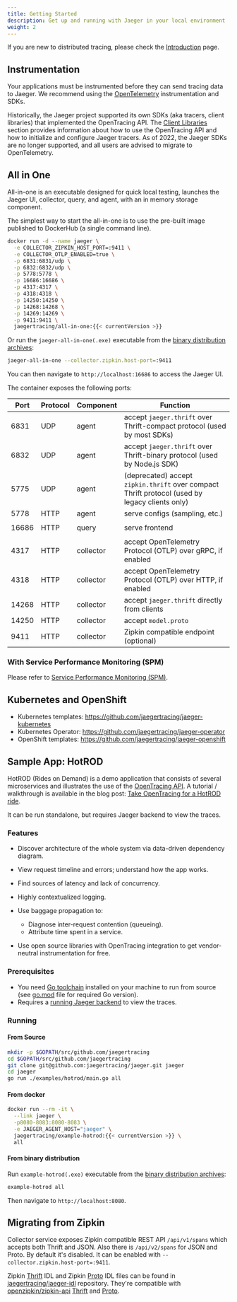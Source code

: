 ```yaml
---
title: Getting Started
description: Get up and running with Jaeger in your local environment
weight: 2
---
```


If you are new to distributed tracing, please check the [Introduction](../) page.

## Instrumentation

Your applications must be instrumented before they can send tracing data to Jaeger. We recommend using the [OpenTelemetry](https://opentelemetry.io) instrumentation and SDKs.

Historically, the Jaeger project supported its own SDKs (aka tracers, client libraries) that implemented the OpenTracing API. The [Client Libraries](../client-libraries/) section provides information about how to use the OpenTracing API and how to initialize and configure Jaeger tracers. As of 2022, the Jaeger SDKs are no longer supported, and all users are advised to migrate to OpenTelemetry.

## All in One

All-in-one is an executable designed for quick local testing, launches the Jaeger UI, collector, query, and agent, with an in memory storage component.

The simplest way to start the all-in-one is to use the pre-built image published to DockerHub (a single command line).

```bash
docker run -d --name jaeger \
  -e COLLECTOR_ZIPKIN_HOST_PORT=:9411 \
  -e COLLECTOR_OTLP_ENABLED=true \
  -p 6831:6831/udp \
  -p 6832:6832/udp \
  -p 5778:5778 \
  -p 16686:16686 \
  -p 4317:4317 \
  -p 4318:4318 \
  -p 14250:14250 \
  -p 14268:14268 \
  -p 14269:14269 \
  -p 9411:9411 \
  jaegertracing/all-in-one:{{< currentVersion >}}
```

Or run the `jaeger-all-in-one(.exe)` executable from the [binary distribution archives][download]:

```bash
jaeger-all-in-one --collector.zipkin.host-port=:9411
```

You can then navigate to `http://localhost:16686` to access the Jaeger UI.

The container exposes the following ports:

Port  | Protocol | Component | Function
----- | -------  | --------- | ---
6831  | UDP      | agent     | accept `jaeger.thrift` over Thrift-compact protocol (used by most SDKs)
6832  | UDP      | agent     | accept `jaeger.thrift` over Thrift-binary protocol (used by Node.js SDK)
5775  | UDP      | agent     | (deprecated) accept `zipkin.thrift` over compact Thrift protocol (used by legacy clients only)
5778  | HTTP     | agent     | serve configs (sampling, etc.)
      |          |           |
16686 | HTTP     | query     | serve frontend
      |          |           |
4317  | HTTP     | collector | accept OpenTelemetry Protocol (OTLP) over gRPC, if enabled
4318  | HTTP     | collector | accept OpenTelemetry Protocol (OTLP) over HTTP, if enabled
14268 | HTTP     | collector | accept `jaeger.thrift` directly from clients
14250 | HTTP     | collector | accept `model.proto`
9411  | HTTP     | collector | Zipkin compatible endpoint (optional)


### With Service Performance Monitoring (SPM)

Please refer to [Service Performance Monitoring (SPM)](../spm/#getting-started).

## Kubernetes and OpenShift

* Kubernetes templates: https://github.com/jaegertracing/jaeger-kubernetes
* Kubernetes Operator: https://github.com/jaegertracing/jaeger-operator
* OpenShift templates: https://github.com/jaegertracing/jaeger-openshift

## Sample App: HotROD

HotROD (Rides on Demand)  is a demo application that consists of several microservices and
illustrates the use of the [OpenTracing API](http://opentracing.io).
A tutorial / walkthrough is available in the blog post:
[Take OpenTracing for a HotROD ride][hotrod-tutorial].

It can be run standalone, but requires Jaeger backend to view the traces.

### Features

-   Discover architecture of the whole system via data-driven dependency
    diagram.
-   View request timeline and errors; understand how the app works.
-   Find sources of latency and lack of concurrency.
-   Highly contextualized logging.
-   Use baggage propagation to:

    -   Diagnose inter-request contention (queueing).
    -   Attribute time spent in a service.

-   Use open source libraries with OpenTracing integration to get
    vendor-neutral instrumentation for free.

### Prerequisites

-   You need [Go toolchain](https://golang.org/doc/install) installed on your machine to run from source
    (see [go.mod](https://github.com/jaegertracing/jaeger/blob/v1.35.0/go.mod) file for required Go version).
-   Requires a [running Jaeger backend](#all-in-one) to view the traces.

### Running

#### From Source

```bash
mkdir -p $GOPATH/src/github.com/jaegertracing
cd $GOPATH/src/github.com/jaegertracing
git clone git@github.com:jaegertracing/jaeger.git jaeger
cd jaeger
go run ./examples/hotrod/main.go all
```
#### From docker

```bash
docker run --rm -it \
  --link jaeger \
  -p8080-8083:8080-8083 \
  -e JAEGER_AGENT_HOST="jaeger" \
  jaegertracing/example-hotrod:{{< currentVersion >}} \
  all
```

#### From binary distribution

Run `example-hotrod(.exe)` executable from the [binary distribution archives][download]:
```bash
example-hotrod all
```

Then navigate to `http://localhost:8080`.


## Migrating from Zipkin

Collector service exposes Zipkin compatible REST API `/api/v1/spans` which accepts both Thrift and JSON. Also there is `/api/v2/spans` for JSON and Proto.
By default it's disabled. It can be enabled with `--collector.zipkin.host-port=:9411`.

Zipkin [Thrift](https://github.com/jaegertracing/jaeger-idl/blob/master/thrift/zipkincore.thrift) IDL and Zipkin [Proto](https://github.com/jaegertracing/jaeger-idl/blob/master/proto/zipkin.proto) IDL files can be found in [jaegertracing/jaeger-idl](https://github.com/jaegertracing/jaeger-idl) repository.
They're compatible with [openzipkin/zipkin-api](https://github.com/openzipkin/zipkin-api) [Thrift](https://github.com/openzipkin/zipkin-api/blob/master/thrift/zipkinCore.thrift) and [Proto](https://github.com/openzipkin/zipkin-api/blob/master/zipkin.proto).

[hotrod-tutorial]: https://medium.com/@YuriShkuro/take-opentracing-for-a-hotrod-ride-f6e3141f7941
[download]: ../../../download/
